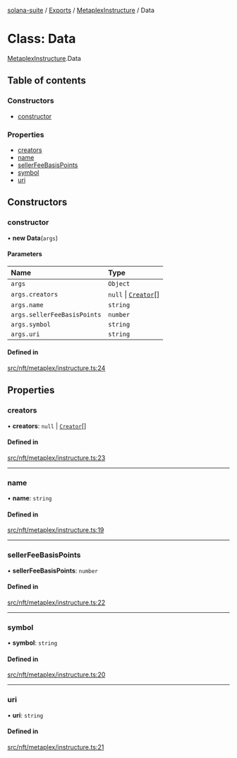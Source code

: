 [solana-suite](../README.md) / [Exports](../modules.md) / [MetaplexInstructure](../modules/MetaplexInstructure.md) / Data

# Class: Data

[MetaplexInstructure](../modules/MetaplexInstructure.md).Data

## Table of contents

### Constructors

- [constructor](MetaplexInstructure.Data.md#constructor)

### Properties

- [creators](MetaplexInstructure.Data.md#creators)
- [name](MetaplexInstructure.Data.md#name)
- [sellerFeeBasisPoints](MetaplexInstructure.Data.md#sellerfeebasispoints)
- [symbol](MetaplexInstructure.Data.md#symbol)
- [uri](MetaplexInstructure.Data.md#uri)

## Constructors

### constructor

• **new Data**(`args`)

#### Parameters

| Name | Type |
| :------ | :------ |
| `args` | `Object` |
| `args.creators` | ``null`` \| [`Creator`](MetaplexInstructure.Creator.md)[] |
| `args.name` | `string` |
| `args.sellerFeeBasisPoints` | `number` |
| `args.symbol` | `string` |
| `args.uri` | `string` |

#### Defined in

[src/nft/metaplex/instructure.ts:24](https://github.com/fukaoi/solana-suite/blob/3d6e966/src/nft/metaplex/instructure.ts#L24)

## Properties

### creators

• **creators**: ``null`` \| [`Creator`](MetaplexInstructure.Creator.md)[]

#### Defined in

[src/nft/metaplex/instructure.ts:23](https://github.com/fukaoi/solana-suite/blob/3d6e966/src/nft/metaplex/instructure.ts#L23)

___

### name

• **name**: `string`

#### Defined in

[src/nft/metaplex/instructure.ts:19](https://github.com/fukaoi/solana-suite/blob/3d6e966/src/nft/metaplex/instructure.ts#L19)

___

### sellerFeeBasisPoints

• **sellerFeeBasisPoints**: `number`

#### Defined in

[src/nft/metaplex/instructure.ts:22](https://github.com/fukaoi/solana-suite/blob/3d6e966/src/nft/metaplex/instructure.ts#L22)

___

### symbol

• **symbol**: `string`

#### Defined in

[src/nft/metaplex/instructure.ts:20](https://github.com/fukaoi/solana-suite/blob/3d6e966/src/nft/metaplex/instructure.ts#L20)

___

### uri

• **uri**: `string`

#### Defined in

[src/nft/metaplex/instructure.ts:21](https://github.com/fukaoi/solana-suite/blob/3d6e966/src/nft/metaplex/instructure.ts#L21)
